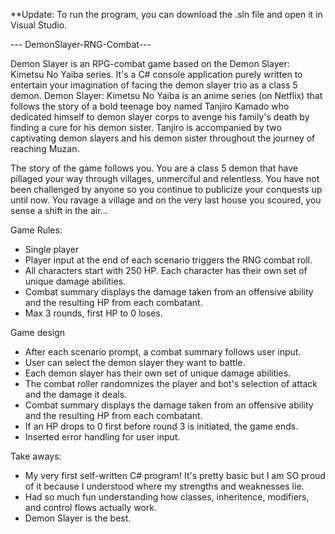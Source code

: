 **Update: To run the program, you can download the .sln file and open it in Visual Studio.

--- DemonSlayer-RNG-Combat---

Demon Slayer is an RPG-combat game based on the Demon Slayer: Kimetsu No Yaiba series. It's a C# console application purely written to entertain your imagination of facing 
the demon slayer trio as a class 5 demon. Demon Slayer: Kimetsu No Yaiba is an anime series (on Netflix) that follows the story of a bold teenage boy named Tanjiro Kamado who dedicated
himself to demon slayer corps to avenge his family's death by finding a cure for his demon sister. Tanjiro is accompanied by two captivating demon slayers and his demon sister throughout
the journey of reaching Muzan.

The story of the game follows you. You are a class 5 demon that have pillaged your way through villages, unmerciful and relentless. You have not been challenged by anyone so you
continue to publicize your conquests up until now. You ravage a village and on the very last house you scoured, you sense a shift in the air...

Game Rules:
- Single player 
- Player input at the end of each scenario triggers the RNG combat roll.
- All characters start with 250 HP. Each character has their own set of unique damage abilities.
- Combat summary displays the damage taken from an offensive ability and the resulting HP from each combatant.
- Max 3 rounds, first HP to 0 loses. 


Game design
- After each scenario prompt, a combat summary follows user input.
- User can select the demon slayer they want to battle.
- Each demon slayer has their own set of unique damage abilities.
- The combat roller randomnizes the player and bot's selection of attack and the damage it deals. 
- Combat summary displays the damage taken from an offensive ability and the resulting HP from each combatant.
- If an HP drops to 0 first before round 3 is initiated, the game ends.
- Inserted error handling for user input.


Take aways:
- My very first self-written C# program! It's pretty basic but I am SO proud of it because I understood where my strengths and weaknesses lie.
- Had so much fun understanding how classes, inheritence, modifiers, and control flows actually work.
- Demon Slayer is the best.


